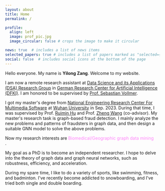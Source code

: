 ```yaml
---
layout: about
title: Home
permalink: /

profile:
  align: left
  image: prof_pic.jpg
  image_circular: false # crops the image to make it circular

news: true  # includes a list of news items
selected_papers: true # includes a list of papers marked as "selected={true}"
social: false  # includes social icons at the bottom of the page
---
```


Hello everyone. My name is **Yilong Zang**. Welcome to my website.

I am now a remote research assistant at [Data Science and its Applications (DSA) Research Group](https://datasciapps.de) in [German Research Center for Artificial Intelligence (DFKI)](https://www.dfki.de/en/web). I am honored to be supervised by [Prof. Sebastian Vollmer](https://datasciapps.de/author/sebastian-vollmer/).

I got my master's degree from [National Engineering Research Center For Multimedia Software](http://multimedia.whu.edu.cn/index.php?lang=2) at [Wuhan University](https://en.whu.edu.cn/) in Sep. 2023. During that time, I was supervised by Prof. [Ruimin Hu](http://multimedia.whu.edu.cn/index.php?a=show&catid=69&id=71&lang=2) and Prof. [Zheng Wang](https://wangzwhu.github.io/home/) (co-advisor). My master's research task is graph-based fraud detection. I mainly analyze the new problems and patterns of fraudsters in graph data, and then design a suitable GNN model to solve the above problems.

Now my research interests are <font color="#FF83FA">Biomedical/Geographic graph data mining</font><br />.

 My goal as a PhD is to become an independent researcher. I hope to delve into the theory of graph data and graph neural networks, such as robustness, efficiency, and acceleration.

During my spare time, I like to do a variety of sports, like swimming, fitness, and badminton. I've recently become addicted to snowboarding, and I've tried both single and double boarding.




